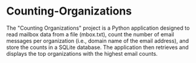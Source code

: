# Counting-Organizations
The "Counting Organizations" project is a Python application designed to read mailbox data from a file (mbox.txt), count the number of email messages per organization (i.e., domain name of the email address), and store the counts in a SQLite database. The application then retrieves and displays the top organizations with the highest email counts.
